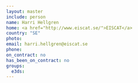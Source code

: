 ```yaml
---
layout: master
include: person
name: Harri Hellgren
home: <a href="http://www.eiscat.se/">EISCAT</a>
country: "SE"
photo:
email: harri.hellgren@eiscat.se
phone:
on_contract: no
has_been_on_contract: no
groups:
  e3ds:
---
```

